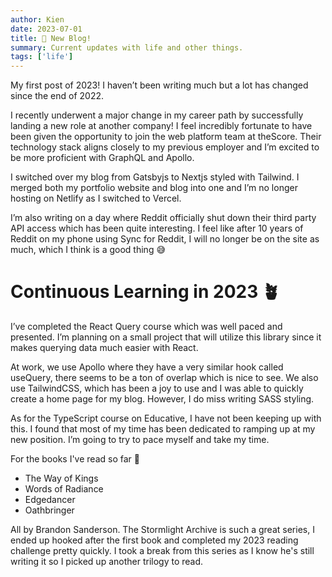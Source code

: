 ```yaml
---
author: Kien
date: 2023-07-01
title: 🥳 New Blog!
summary: Current updates with life and other things.
tags: ['life']
---
```


My first post of 2023! I haven’t been writing much but a lot has changed since the end of 2022.

I recently underwent a major change in my career path by successfully landing a new role at another company! I feel incredibly fortunate to have been given the opportunity to join the web platform team at theScore. Their technology stack aligns closely to my previous employer and I’m excited to be more proficient with GraphQL and Apollo.

I switched over my blog from Gatsbyjs to Nextjs styled with Tailwind. I merged both my portfolio website and blog into one and I’m no longer hosting on Netlify as I switched to Vercel.

I’m also writing on a day where Reddit officially shut down their third party API access which has been quite interesting. I feel like after 10 years of Reddit on my phone using Sync for Reddit, I will no longer be on the site as much, which I think is a good thing 😅

# Continuous Learning in 2023 🪴

I’ve completed the React Query course which was well paced and presented. I’m planning on a small project that will utilize this library since it makes querying data much easier with React.

At work, we use Apollo where they have a very similar hook called useQuery, there seems to be a ton of overlap which is nice to see. We also use TailwindCSS, which has been a joy to use and I was able to quickly create a home page for my blog. However, I do miss writing SASS styling.

As for the TypeScript course on Educative, I have not been keeping up with this. I found that most of my time has been dedicated to ramping up at my new position. I’m going to try to pace myself and take my time.

For the books I've read so far 📖

- The Way of Kings
- Words of Radiance
- Edgedancer
- Oathbringer

All by Brandon Sanderson. The Stormlight Archive is such a great series, I ended up hooked after the first book and completed my 2023 reading challenge pretty quickly. I took a break from this series as I know he's still writing it so I picked up another trilogy to read.
